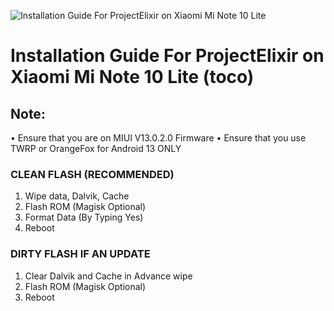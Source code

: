 ![Installation Guide For ProjectElixir on Xiaomi Mi Note 10 Lite](https://www.xiaomiadictos.com/wp-content/uploads/2020/04/xiaomi-mi-note-10-lite-222.jpg "Installation")

# Installation Guide For ProjectElixir on Xiaomi Mi Note 10 Lite (toco)

## Note: 
• Ensure that you are on MIUI V13.0.2.0 Firmware
• Ensure that you use TWRP or OrangeFox for Android 13 ONLY

### CLEAN FLASH (RECOMMENDED)
1. Wipe data, Dalvik, Cache
2. Flash ROM (Magisk Optional)
3. Format Data (By Typing Yes)
4. Reboot

### DIRTY FLASH IF AN UPDATE
1. Clear Dalvik and Cache in Advance wipe
2. Flash ROM (Magisk Optional)
3. Reboot
